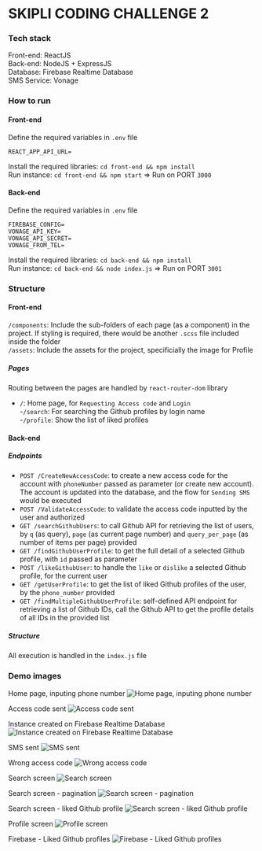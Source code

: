 # SKIPLI CODING CHALLENGE 2

### Tech stack
Front-end: ReactJS</br>
Back-end: NodeJS + ExpressJS</br>
Database: Firebase Realtime Database</br>
SMS Service: Vonage</br>

### How to run
#### Front-end
Define the required variables in `.env` file</br>
```
REACT_APP_API_URL=
```
Install the required libraries: `cd front-end && npm install` </br>
Run instance: `cd front-end && npm start` => Run on PORT `3000`
#### Back-end
Define the required variables in `.env` file</br>
```
FIREBASE_CONFIG=
VONAGE_API_KEY=
VONAGE_API_SECRET=
VONAGE_FROM_TEL=

```
Install the required libraries: `cd back-end && npm install` </br>
Run instance: `cd back-end && node index.js` => Run on PORT `3001`

### Structure
#### Front-end
`/components`: Include the sub-folders of each page (as a component) in the project. If styling is required, there would be another `.scss` file included inside the folder</br>
`/assets`: Include the assets for the project, specificially the image for Profile</br>
##### Pages
Routing between the pages are handled by `react-router-dom` library</br>
- `/`: Home page, for `Requesting Access code` and `Login`</br>
-`/search`: For searching the Github profiles by login name</br>
-`/profile`: Show the list of liked profiles

#### Back-end
##### Endpoints
- `POST /CreateNewAccessCode`: to create a new access code for the account with `phoneNumber` passed as parameter (or create new account). The account is updated into the database, and the flow for `Sending SMS` would be executed
- `POST /ValidateAccessCode`: to validate the access code inputted by the user and authorized
- `GET /searchGithubUsers`: to call Github API for retrieving the list of users, by `q` (as query), `page` (as current page number) and `query_per_page` (as number of items per page) provided
- `GET /findGithubUserProfile`: to get the full detail of a selected Github profile, with `id` passed as parameter
- `POST /likeGithubUser`: to handle the `like` or `dislike` a selected Github profile, for the current user
- `GET /getUserProfile`: to get the list of liked Github profiles of the user, by the `phone_number` provided
- `GET /findMultipleGithubUserProfile`: self-defined API endpoint for retrieving a list of Github IDs, call the Github API to get the profile details of all IDs in the provided list

##### Structure
All execution is handled in the `index.js` file

### Demo images
Home page, inputing phone number
![Home page, inputing phone number](https://firebasestorage.googleapis.com/v0/b/skipli-code-challenge2.appspot.com/o/Screen%20Shot%202023-02-04%20at%2023.48.37.png?alt=media&token=5d8e1e28-3c33-4479-a932-1a64253bb624)

Access code sent
![Access code sent](https://firebasestorage.googleapis.com/v0/b/skipli-code-challenge2.appspot.com/o/Screen%20Shot%202023-02-04%20at%2023.44.24.png?alt=media&token=7292b5e8-548d-4405-a167-82e869c8c300)

Instance created on Firebase Realtime Database
![Instance created on Firebase Realtime Database](https://firebasestorage.googleapis.com/v0/b/skipli-code-challenge2.appspot.com/o/Screen%20Shot%202023-02-04%20at%2023.44.42.png?alt=media&token=f1091cf7-9844-4e91-8800-07f0082795fa)

SMS sent
![SMS sent](https://firebasestorage.googleapis.com/v0/b/skipli-code-challenge2.appspot.com/o/Screen%20Shot%202023-02-04%20at%2023.44.58.png?alt=media&token=987a6b88-bad0-4758-abec-65ac896ea61d)

Wrong access code
![Wrong access code](https://firebasestorage.googleapis.com/v0/b/skipli-code-challenge2.appspot.com/o/Screen%20Shot%202023-02-04%20at%2023.45.26.png?alt=media&token=5a92c279-ecaa-4d21-846d-ab53811ef1a2)

Search screen
![Search screen](https://firebasestorage.googleapis.com/v0/b/skipli-code-challenge2.appspot.com/o/Screen%20Shot%202023-02-04%20at%2023.45.54.png?alt=media&token=79402c74-5ef1-4c82-b5da-30ed1e7a7be3)

Search screen - pagination
![Search screen - pagination](https://firebasestorage.googleapis.com/v0/b/skipli-code-challenge2.appspot.com/o/Screen%20Shot%202023-02-04%20at%2023.46.14.png?alt=media&token=c6bd6bc1-22e7-44c5-8d7e-1923e71131fa)

Search screen - liked Github profile
![Search screen - liked Github profile](https://firebasestorage.googleapis.com/v0/b/skipli-code-challenge2.appspot.com/o/Screen%20Shot%202023-02-04%20at%2023.46.42.png?alt=media&token=5260c806-8b15-489d-bc19-74c538dc5714)

Profile screen
![Profile screen](https://firebasestorage.googleapis.com/v0/b/skipli-code-challenge2.appspot.com/o/Screen%20Shot%202023-02-04%20at%2023.47.41.png?alt=media&token=6dfe4944-35b4-4eef-9bab-d9455e024ff7)

Firebase - Liked Github profiles
![Firebase - Liked Github profiles](https://firebasestorage.googleapis.com/v0/b/skipli-code-challenge2.appspot.com/o/Screen%20Shot%202023-02-04%20at%2023.54.14.png?alt=media&token=9b5a891c-d696-451e-9e35-c3d5c67f794f)
